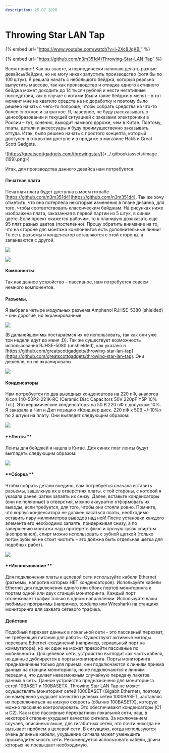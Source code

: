 ```yaml
---
description: 25.07.2020
---
```


# Throwing Star LAN Tap

{% embed url="https://www.youtube.com/watch?v=i-2Xc8JqKBI" %}

{% embed url="https://github.com/n3m351d4/Throwing-Star-LAN-Tap" %}

Всем привет! Как вы знаете, я периодически начинаю делать разные девайсы/бейджи, но не могу никак запустить производство (хотя бы по 100 штук). Я решила начать с небольшого бейджа, который реально выпустить массово, так как производство и отладка одного активного бейджа может доходить до 14 тысяч рублей и нести негативные последствия, как в случае с котами (были такие бейджи у меня) – в тот момент мне не хватило средств на их доработку и поэтому было решено начать с чего-то попроще, чтобы собрать средства на что-то более сложное и затратное. Я, наверное, не буду рассказывать о ценообразовании и текущей ситуацией с заказами электроники в России – тут, конечно, выходит намного дороже, чем в Китае. Поэтому, платы, детали и аксессуары я буду преимущественно заказывать оттуда. Итак, было решено начать с простого концепта, который доступен в открытом доступе и в продаже в магазине Hak5 и Great Scott Gadgets.

![https://greatscottgadgets.com/throwingstar/](<../.gitbook/assets/image (199).png>)

Итак, для производства данного девайса нам потребуется:&#x20;

#### Печатная плата&#x20;

Печатная плата будет доступна в моем гитхабе [https://github.com/n3m351d4](https://github.com/n3m351d4). Так же хочу отметить, что она потерпела некоторые изменения в плане дизайна, для того, чтобы соответствовать классическим бейджам. На рисунках ниже изображена плата, заказанная в первой партии из 5 штук, в синем цвете. Если проект окажется рабочим, то я планирую дозаказать еще 95 плат разных цветов (постепенно). Прошу обратить внимание на то, что на стороне для монтажа компонентов есть дополнительные линии! То есть разъемы и конденсатор вставляются с этой стороны, а запаиваются с другой.

![](<../.gitbook/assets/image (200).png>)

![](<../.gitbook/assets/image (201).png>)

#### Компоненты

Так как данное устройство – пассивное, нам потребуется совсем немного компонентов.&#x20;

#### **Разъемы.**

Я выбрала четыре модульных разъема Amphenol RJHSE-5380 (shielded) – они дорогие, но экранированные.

![](<../.gitbook/assets/image (203).png>)

&#x20;(В дальнейшем мы постараемся их не использовать, так как они уже три недели идут до меня :D). Так же существует возможность использования RJHSE-5080 (unshielded), как указано в [https://github.com/greatscottgadgets/throwing-star-lan-tap](https://github.com/greatscottgadgets/throwing-star-lan-tap). Они дешевле, но не экранированы.

![](<../.gitbook/assets/image (204).png>)

#### **Конденсаторы**

Нам потребуется по два выводных конденсатора на 220 пФ, аналогов Xicon 140-50P2-221K-RC (Ceramic Disc Capacitors 50V 220pF Y5P 10% Tol.). Это керамические конденсаторы на 50 B 220 пФ с допуском 10%. Я заказала в Чип и Дип позицию «Конд.кер.диск. 220 пФ х 50В,+/-10%» по 2 штуки на плату. Они выглядят следующим образом:

![](<../.gitbook/assets/image (205).png>)

#### **Ленты **

Ленты для бейджей я нашла в Китае. Для синих плат ленты будут выглядеть следующим образом:

![](<../.gitbook/assets/image (206).png>)

#### **Сборка **

Чтобы собрать детали воедино, вам потребуется сначала вставить разъемы, защелкнув их в отверстиях платы, с той стороны, с которой я указала ранее, затем запаять их снизу. Далее, вставьте конденсаторы (они не полярные) в отверстия, можно аккуратно отформовать их выводы, если требуется, для того, чтобы они стояли ровно. Помните, что корпус конденсатора не должен касаться платы, необходимо оставить пару миллиметров выводов над ней! После установки каждого элемента его необходимо запаять, придерживая снизу, а по завершению монтажа надо протереть флюс и прочую грязь спиртом (изопропанол), спирт можно использовать с зубной щеткой (только потом зубы ей не стоит чистить – это должна быть отдельная щетка для подобных работ).

![](<../.gitbook/assets/image (207).png>)

#### **Использование **

Для подключения платы к целевой сети используйте кабели Ethernet (разъемы, напротив которых НЕТ конденсаторов). Используйте кабели Ethernet для подключения одного или обоих портов мониторинга к портам одной или двух станций мониторинга. Каждый порт отслеживает трафик только в одном направлении. Используйте ваши любимые программы (например, tcpdump или Wireshark) на станциях мониторинга для захвата сетевого трафика.&#x20;

#### Действие

Подобный перехват данных в локальной сети - это пассивный перехват, не требующий питания для работы. Существуют активные методы перехвата Ethernet-соединений (например, зеркальный порт на коммутаторе), но ни один не может превзойти пассивные по мобильности. Для целевой сети, устройство выглядит как часть кабеля, но данные дублируется в порты мониторинга. Порты мониторинга предназначены только для приема, они подключаются к линиям приема данных на станции мониторинга, но не подключаются к линиям передачи, что делает невозможным случайную передачу пакетов данных в сеть. Данное устройство предназначено для мониторинга сетей 10BASET и 100BASETX. Throwing Star LAN Tap не может осуществлять мониторинг сетей 1000BASET (Gigabit Ethernet), поэтому он намеренно ухудшает качество целевых сетей 1000BASET, заставляя их переключиться на низкую скорость (обычно 100BASETX), которую можно пассивно контролировать. Это обеспечивают конденсаторы (C1 и C2). Как и все пассивные перехватчики локальной сети, наш, в некоторой степени ухудшает качество сигнала. За исключением случаев, описанных выше, для гигабитных сетей, это почти никогда не вызывает проблем в целевой сети. В ситуациях, когда используются очень длинные кабели, ухудшение сигнала может уменьшить производительность сети. Рекомендуется использовать кабели, длина которых не превышает необходимую.
